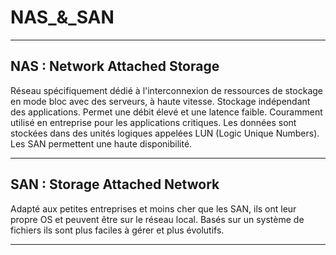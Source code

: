 # NAS_&_SAN  
---

## NAS : Network Attached Storage  

Réseau spécifiquement dédié à l'interconnexion de ressources de stockage en mode bloc avec des serveurs, à haute vitesse. Stockage indépendant des applications. 
Permet une débit élevé et une latence faible. Couramment utilisé en entreprise pour les applications critiques. Les données sont stockées dans des unités logiques appelées LUN (Logic Unique Numbers).  
Les SAN permettent une haute disponibilité.  

---

## SAN : Storage Attached Network  

Adapté aux petites entreprises et moins cher que les SAN, ils ont leur propre OS et peuvent être sur le réseau local. Basés sur un système de fichiers ils sont plus faciles à gérer et plus évolutifs.

---
